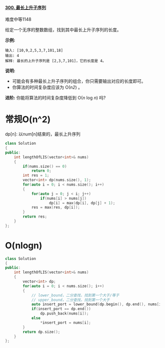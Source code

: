 #### [300. 最长上升子序列](https://leetcode-cn.com/problems/longest-increasing-subsequence/)

难度中等1148

给定一个无序的整数数组，找到其中最长上升子序列的长度。

**示例:**

```
输入: [10,9,2,5,3,7,101,18]
输出: 4 
解释: 最长的上升子序列是 [2,3,7,101]，它的长度是 4。
```

**说明:**

- 可能会有多种最长上升子序列的组合，你只需要输出对应的长度即可。
- 你算法的时间复杂度应该为 O(*n2*) 。

**进阶:** 你能将算法的时间复杂度降低到 O(*n* log *n*) 吗?



# 常规O(n^2)

dp[n]: 以num[n]结束的，最长上升序列

```c++
class Solution
{
public:
    int lengthOfLIS(vector<int>& nums)
    {
        if(nums.size() == 0)
            return 0;
        int res = 1;
        vector<int> dp(nums.size(), 1);
        for(auto i = 0; i < nums.size(); i++)
        {
            for(auto j = 0; j < i; j++)
                if(nums[i] > nums[j])
                    dp[i] = max(dp[i], dp[j] + 1);
            res = max(res, dp[i]);
        }
        return res;
    }
};

```



# O(nlogn)

```c++
class Solution
{
public:
    int lengthOfLIS(vector<int>& nums)
    {
        vector<int> dp;
        for(auto i = 0; i < nums.size(); i++)
        {
          	// lower_bound，二分查找，找到第一个大于/等于
            // upper_bound，二分查找，找到第一个大于
            auto insert_port = lower_bound(dp.begin(), dp.end(), nums[i]);
            if(insert_port == dp.end())
                dp.push_back(nums[i]);
            else
                *insert_port = nums[i];
        }
        return dp.size();
    }
};
```

